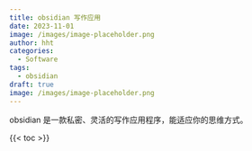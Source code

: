 ```yaml
---
title: obsidian 写作应用
date: 2023-11-01
image: /images/image-placeholder.png
author: hht
categories:
  - Software
tags:
  - obsidian
draft: true
image: /images/image-placeholder.png
---
```

obsidian 是一款私密、灵活的写作应用程序，能适应你的思维方式。

<!--more-->

{{< toc >}}

